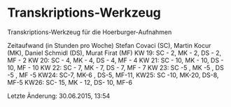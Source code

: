 # Transkriptions-Werkzeug
Transkriptions-Werkzeug für die Hoerburger-Aufnahmen

Zeitaufwand (in Stunden pro Woche)
Stefan Covaci (SC), Martin Kocur (MK), Daniel Schmidl (DS), Murat Firat (MF)
KW 19:
SC - 2, MK - 2, DS - 2, MF - 2
KW 20:
SC - 4, MK - 4, DS - 4, MF - 4
KW 21:
SC - 10, MK - 10, DS - 10, MF - 10
KW 22:
SC - 7, MK - 7, DS - 7, MF - 7
KW 23: 
SC -5 , MK -5 , DS -5 , MF -5
KW24:
SC-7, MK-6 , DS-5, MF-11,
KW25:
SC -10, MK-20, DS-8, MF-5
KW26:
SC- 15, MK - 12, DS- 10, MF-6


Letzte Änderung: 30.06.2015, 13:54
